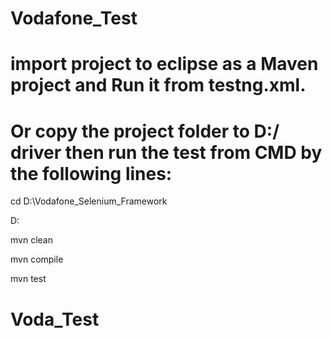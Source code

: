 # Vodafone_Test
# import project to eclipse as a Maven project and Run it from testng.xml.
# Or copy the project folder to D:/ driver then run the test from CMD by the following lines:

cd D:\Vodafone_Selenium_Framework

D:

mvn clean

mvn compile

mvn test
# Voda_Test
